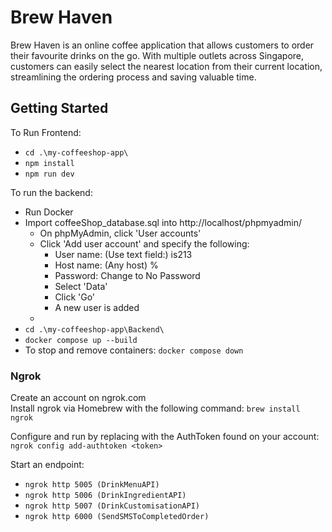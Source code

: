 # Brew Haven

 Brew Haven is an online coffee application that allows customers to order their favourite drinks on the go. With multiple outlets across Singapore, customers can easily select the nearest location from their current location, streamlining the ordering process and saving valuable time.

## Getting Started
To Run Frontend:
- ```cd .\my-coffeeshop-app\```
- ```npm install```
- ```npm run dev```

To run the backend:
- Run Docker
- Import coffeeShop_database.sql into http://localhost/phpmyadmin/
    * On phpMyAdmin, click 'User accounts'
    * Click 'Add user account' and specify the following:
        * User name: (Use text field:) is213
        * Host name: (Any host) %
        * Password: Change to No Password
        * Select 'Data'
        * Click 'Go'
        * A new user is added
    * 
- ```cd .\my-coffeeshop-app\Backend\```
- ```docker compose up --build```
- To stop and remove containers:
    ```docker compose down```

### Ngrok
Create an account on ngrok.com <br>
Install ngrok via Homebrew with the following command:
```brew install ngrok```

Configure and run by replacing <token> with the AuthToken found on your account:
```ngrok config add-authtoken <token>```

Start an endpoint: 

* ```ngrok http 5005 (DrinkMenuAPI)```
* ```ngrok http 5006 (DrinkIngredientAPI)```
* ```ngrok http 5007 (DrinkCustomisationAPI)```
* ```ngrok http 6000 (SendSMSToCompletedOrder)```